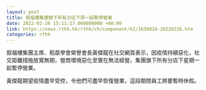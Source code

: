 ```yaml
---
layout: post
title: 叙福樓集團旗下所有分店下周一起暫停營業
date: 2022-02-26 15:11:17.000000000 +08:00
link: https://news.rthk.hk/rthk/ch/component/k2/1636024-20220226.htm
categories: rthk
---
```


叙福樓集團主席、稻苗學會榮譽會長黃傑龍在社交網頁表示，因疫情持續惡化，社交距離措施放寬無期，營商環境惡化至實在無法經營，集團旗下所有分店下星期一起暫停營業。

黃傑龍期望疫情盡早受控，令他們可盡早恢復營業，這段期間員工將要暫時休假。
